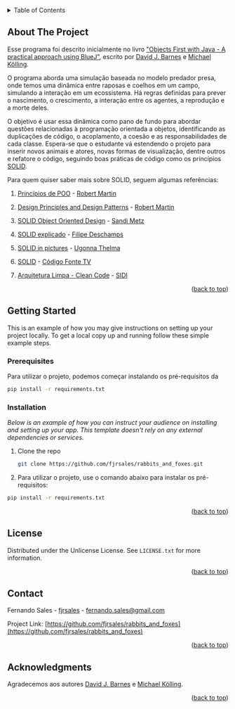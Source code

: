 <!-- Improved compatibility of back to top link: See: https://github.com/othneildrew/Best-README-Template/pull/73 -->
<a id="readme-top"></a>
<!--
*** Thanks for checking out the Best-README-Template. If you have a suggestion
*** that would make this better, please fork the repo and create a pull request
*** or simply open an issue with the tag "enhancement".
*** Don't forget to give the project a star!
*** Thanks again! Now go create something AMAZING! :D
-->



<!-- PROJECT SHIELDS -->
<!--
*** I'm using markdown "reference style" links for readability.
*** Reference links are enclosed in brackets [ ] instead of parentheses ( ).
*** See the bottom of this document for the declaration of the reference variables
*** for contributors-url, forks-url, etc. This is an optional, concise syntax you may use.
*** https://www.markdownguide.org/basic-syntax/#reference-style-links
-->



<!-- TABLE OF CONTENTS -->
<details>
  <summary>Table of Contents</summary>
  <ol>
    <li>
      <a href="#about-the-project">About The Project</a>
      <ul>
        <li><a href="#built-with">Built With</a></li>
      </ul>
    </li>
    <li>
      <a href="#getting-started">Getting Started</a>
      <ul>
        <li><a href="#prerequisites">Prerequisites</a></li>
        <li><a href="#installation">Installation</a></li>
      </ul>
    </li>
    <li><a href="#usage">Usage</a></li>
    <li><a href="#roadmap">Roadmap</a></li>
    <li><a href="#contributing">Contributing</a></li>
    <li><a href="#license">License</a></li>
    <li><a href="#contact">Contact</a></li>
    <li><a href="#acknowledgments">Acknowledgments</a></li>
  </ol>
</details>



<!-- ABOUT THE PROJECT -->
## About The Project

Esse programa foi descrito inicialmente no livro ["Objects First with Java - A practical approach using BlueJ"](https://www.bluej.org/objects-first/), escrito por [David J. Barnes](https://www.kent.ac.uk/school-of-computing/people/3070/barnes-david) e [Michael Kölling](https://www.kcl.ac.uk/people/michael-kolling). 

O programa aborda uma simulação baseada no modelo predador presa, onde temos uma dinâmica entre raposas e coelhos em um campo, simulando a interação em um ecossistema. Há regras definidas para prever o nascimento, o crescimento, a interação entre os agentes, a reprodução e a morte deles.

O objetivo é usar essa dinâmica como pano de fundo para abordar questões relacionadas à programação orientada a objetos, identificando as duplicações de código, o acoplamento, a coesão e as responsabilidades de cada classe. Espera-se que o estudante vá estendendo o projeto para inserir novos animais e atores, novas formas de visualização, dentre outros e refatore o código, seguindo boas práticas de código como os princípios [SOLID](https://en.wikipedia.org/wiki/SOLID).

Para quem quiser saber mais sobre SOLID, seguem algumas referências:


1. [Princípios de POO](http://butunclebob.com/ArticleS.UncleBob.PrinciplesOfOod) - [Robert Martin](https://en.wikipedia.org/wiki/Robert_C._Martin)


2. [Design Principles and Design Patterns](https://objectmentor.com/resources/articles/Principles_and_Patterns.pdf) - [Robert Martin](https://en.wikipedia.org/wiki/Robert_C._Martin)


3. [SOLID Object Oriented Design](https://www.youtube.com/watch?v=v-2yFMzxqwU) - [Sandi Metz](https://sandimetz.com/)


4. [SOLID explicado](https://www.youtube.com/watch?v=6SfrO3D4dHM) - [Filipe Deschamps](https://www.youtube.com/@FilipeDeschamps)


5. [SOLID in pictures](https://medium.com/backticks-tildes/the-s-o-l-i-d-principles-in-pictures-b34ce2f1e898) - [Ugonna Thelma](https://medium.com/@ugonnat)


6. [SOLID](https://www.youtube.com/watch?v=mkx0CdWiPRA) - [Código Fonte TV](https://www.youtube.com/@codigofontetv)


7. [Arquitetura Limpa - Clean Code](https://www.sidi.org.br/pt-br/blog/arquitetura-limpa-clean-code) - [SIDI](https://sidi.org.br)


<p align="right">(<a href="#readme-top">back to top</a>)</p>

<!-- GETTING STARTED -->
## Getting Started

This is an example of how you may give instructions on setting up your project locally.
To get a local copy up and running follow these simple example steps.

### Prerequisites

Para utilizar o projeto, podemos começar instalando os pré-requisitos da 

  ```sh
  pip install -r requirements.txt
  ```

### Installation

_Below is an example of how you can instruct your audience on installing and setting up your app. This template doesn't rely on any external dependencies or services._

1. Clone the repo
   ```sh
   git clone https://github.com/fjrsales/rabbits_and_foxes.git
   ```

2. Para utilizar o projeto, use o comando abaixo para instalar os pré-requisitos:

  ```sh
  pip install -r requirements.txt
  ```
<p align="right">(<a href="#readme-top">back to top</a>)</p>



<!-- LICENSE -->
## License

Distributed under the Unlicense License. See `LICENSE.txt` for more information.

<p align="right">(<a href="#readme-top">back to top</a>)</p>



<!-- CONTACT -->
## Contact

Fernando Sales - [fjrsales](https://linkedin.com/in/fjrsales) - fernando.sales@gmail.com

Project Link: [https://github.com/fjrsales/rabbits_and_foxes](https://github.com/fjrsales/rabbits_and_foxes)

<p align="right">(<a href="#readme-top">back to top</a>)</p>



<!-- ACKNOWLEDGMENTS -->
## Acknowledgments

Agradecemos aos autores [David J. Barnes](https://www.kent.ac.uk/school-of-computing/people/3070/barnes-david) e [Michael Kölling](https://www.kcl.ac.uk/people/michael-kolling). 


<p align="right">(<a href="#readme-top">back to top</a>)</p>



<!-- MARKDOWN LINKS & IMAGES -->
<!-- https://www.markdownguide.org/basic-syntax/#reference-style-links -->
[contributors-shield]: https://img.shields.io/github/contributors/othneildrew/Best-README-Template.svg?style=for-the-badge
[contributors-url]: https://github.com/othneildrew/Best-README-Template/graphs/contributors
[forks-shield]: https://img.shields.io/github/forks/othneildrew/Best-README-Template.svg?style=for-the-badge
[forks-url]: https://github.com/othneildrew/Best-README-Template/network/members
[stars-shield]: https://img.shields.io/github/stars/othneildrew/Best-README-Template.svg?style=for-the-badge
[stars-url]: https://github.com/othneildrew/Best-README-Template/stargazers
[issues-shield]: https://img.shields.io/github/issues/othneildrew/Best-README-Template.svg?style=for-the-badge
[issues-url]: https://github.com/othneildrew/Best-README-Template/issues
[license-shield]: https://img.shields.io/github/license/othneildrew/Best-README-Template.svg?style=for-the-badge
[license-url]: https://github.com/othneildrew/Best-README-Template/blob/master/LICENSE.txt
[linkedin-shield]: https://img.shields.io/badge/-LinkedIn-black.svg?style=for-the-badge&logo=linkedin&colorB=555
[linkedin-url]: https://linkedin.com/in/othneildrew
[product-screenshot]: images/screenshot.png
[Next.js]: https://img.shields.io/badge/next.js-000000?style=for-the-badge&logo=nextdotjs&logoColor=white
[Next-url]: https://nextjs.org/
[React.js]: https://img.shields.io/badge/React-20232A?style=for-the-badge&logo=react&logoColor=61DAFB
[React-url]: https://reactjs.org/
[Vue.js]: https://img.shields.io/badge/Vue.js-35495E?style=for-the-badge&logo=vuedotjs&logoColor=4FC08D
[Vue-url]: https://vuejs.org/
[Angular.io]: https://img.shields.io/badge/Angular-DD0031?style=for-the-badge&logo=angular&logoColor=white
[Angular-url]: https://angular.io/
[Svelte.dev]: https://img.shields.io/badge/Svelte-4A4A55?style=for-the-badge&logo=svelte&logoColor=FF3E00
[Svelte-url]: https://svelte.dev/
[Laravel.com]: https://img.shields.io/badge/Laravel-FF2D20?style=for-the-badge&logo=laravel&logoColor=white
[Laravel-url]: https://laravel.com
[Bootstrap.com]: https://img.shields.io/badge/Bootstrap-563D7C?style=for-the-badge&logo=bootstrap&logoColor=white
[Bootstrap-url]: https://getbootstrap.com
[JQuery.com]: https://img.shields.io/badge/jQuery-0769AD?style=for-the-badge&logo=jquery&logoColor=white
[JQuery-url]: https://jquery.com 